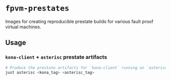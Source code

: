 # `fpvm-prestates`

Images for creating reproducible prestate builds for various fault proof virtual machines.

## Usage

### `kona-client` + `asterisc` prestate artifacts

```sh
# Produce the prestate artifacts for `kona-client` running on `asterisc` (version specified by `asterisc_tag`)
just asterisc <kona_tag> <asterisc_tag>
```
